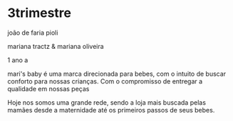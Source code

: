 # 3trimestre


joão de faria pioli
<p>mariana tractz & mariana oliveira</p>
 1 ano a
<p>mari's baby é uma marca direcionada para bebes, com o intuito de buscar conforto para nossas crianças. Com o compromisso de entregar a qualidade em nossas peças</p>
Hoje nos somos uma grande rede, sendo a loja mais buscada pelas mamães desde a maternidade até os primeiros passos de seus bebes.
